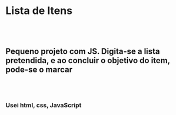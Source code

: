 <h1>Lista de Itens</h1>
<br>
<br>
<h2>Pequeno projeto com JS. Digita-se a lista pretendida, e ao concluir o objetivo do item, pode-se o marcar</h2>
<br>
<br>
<h3>Usei html, css, JavaScript</h3>
